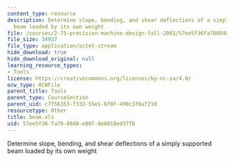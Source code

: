 ```yaml
---
content_type: resource
description: Determine slope, bending, and shear deflections of a simply supported
  beam loaded by its own weight
file: /courses/2-75-precision-machine-design-fall-2001/57ee5f36fa780848e00f8e6018ed37f8_beam.xls
file_size: 34937
file_type: application/octet-stream
hide_download: true
hide_download_original: null
learning_resource_types:
- Tools
license: https://creativecommons.org/licenses/by-nc-sa/4.0/
ocw_type: OCWFile
parent_title: Tools
parent_type: CourseSection
parent_uid: c7f56353-f332-55e1-6f0f-490c3f6af210
resourcetype: Other
title: beam.xls
uid: 57ee5f36-fa78-0848-e00f-8e6018ed37f8
---
```

Determine slope, bending, and shear deflections of a simply supported beam loaded by its own weight